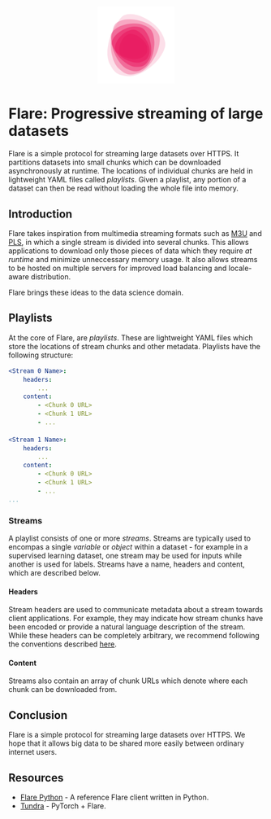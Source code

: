 <div align='center'>
	<img src='./images/flare.svg' width='30%'>
</div>


# Flare: Progressive streaming of large datasets

Flare is a simple protocol for streaming large datasets over HTTPS. It partitions datasets into small chunks which can be downloaded asynchronously at runtime. The locations of individual chunks are held in lightweight YAML files called *playlists*. Given a playlist, any portion of a dataset can then be read without loading the whole file into memory.


## Introduction

Flare takes inspiration from multimedia streaming formats such as [M3U](https://en.wikipedia.org/wiki/M3U) and [PLS](https://en.wikipedia.org/wiki/PLS_(file_format)), in which a single stream is divided into several chunks. This allows applications to download only those pieces of data which they require *at runtime* and minimize unneccessary memory usage. It also allows streams to be hosted on multiple servers for improved load balancing and locale-aware distribution.

Flare brings these ideas to the data science domain.


## Playlists

At the core of Flare, are *playlists*. These are lightweight YAML files which store the locations of stream chunks and other metadata. Playlists have the following structure:

```yaml
<Stream 0 Name>:
    headers:
        ...
    content:
        - <Chunk 0 URL>
        - <Chunk 1 URL>
        - ...

<Stream 1 Name>:
    headers:
        ...
    content:
        - <Chunk 0 URL>
        - <Chunk 1 URL>
        - ...
...
```

     
### Streams

A playlist consists of one or more *streams*. Streams are typically used to encompas a single *variable* or *object* within a dataset - for example in a supervised learning dataset, one stream may be used for inputs while another is used for labels. Streams have a name, headers and content, which are described below.


#### Headers

Stream headers are used to communicate metadata about a stream towards client applications. For example, they may indicate how stream chunks have been encoded or provide a natural language description of the stream. While these headers can be completely arbitrary, we recommend following the conventions described [here](https://github.com/oelin/flare-guidelines#stream-headers).


#### Content

Streams also contain an array of chunk URLs which denote where each chunk can be downloaded from.


## Conclusion

Flare is a simple protocol for streaming large datasets over HTTPS. We hope that it allows big data to be shared more easily between ordinary internet users.


## Resources

* [Flare Python](https://github.com/oelin/flare-python) - A reference Flare client written in Python.
* [Tundra](https://github.com/oelin/tundra) - PyTorch + Flare.

